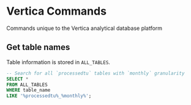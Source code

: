 # Vertica Commands

Commands unique to the Vertica analytical database platform

## Get table names

Table information is stored in `ALL_TABLES`.

```sql
-- Search for all `processedtu` tables with `monthly` granularity
SELECT *
FROM ALL_TABLES
WHERE table_name
LIKE '%processedtu%_%monthly%';
```

